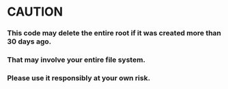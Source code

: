 # CAUTION
### This code may delete the entire root if it was created more than 30 days ago.
### That may involve your entire file system.
### Please use it responsibly at your own risk.

